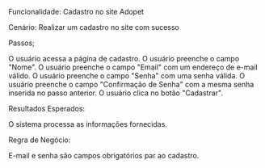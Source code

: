 Funcionalidade: Cadastro no site Adopet

Cenário: Realizar um cadastro no site com sucesso

Passos; 

O usuário acessa a página de cadastro.
O usuário preenche o campo "Nome".
O usuário preenche o campo "Email" com um endereço de e-mail válido.
O usuário preenche o campo "Senha" com uma senha válida.
O usuário preenche o campo "Confirmação de Senha" com a mesma senha inserida no passo anterior.
O usuário clica no botão "Cadastrar". 

Resultados Esperados: 

O sistema processa as informações fornecidas.

Regra de Negócio: 

E-mail e senha são campos obrigatórios par ao cadastro.